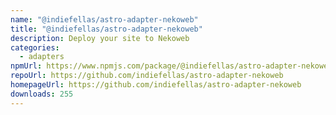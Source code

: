 ```yaml
---
name: "@indiefellas/astro-adapter-nekoweb"
title: "@indiefellas/astro-adapter-nekoweb"
description: Deploy your site to Nekoweb
categories:
  - adapters
npmUrl: https://www.npmjs.com/package/@indiefellas/astro-adapter-nekoweb
repoUrl: https://github.com/indiefellas/astro-adapter-nekoweb
homepageUrl: https://github.com/indiefellas/astro-adapter-nekoweb
downloads: 255
---
```

